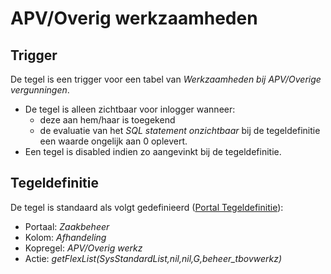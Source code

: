 # APV/Overig werkzaamheden

## Trigger

De tegel is een trigger voor een tabel van *Werkzaamheden bij APV/Overige vergunningen*.

- De tegel is alleen zichtbaar voor inlogger wanneer:
  - deze aan hem/haar is toegekend
  - de evaluatie van het *SQL statement onzichtbaar* bij de tegeldefinitie een waarde ongelijk aan 0 oplevert.
- Een tegel is disabled indien zo aangevinkt bij de tegeldefinitie.

## Tegeldefinitie

De tegel is standaard als volgt gedefinieerd ([Portal Tegeldefinitie](/docs/instellen_inrichten/portaldefinitie/portal_tegel.md)):

- Portaal: *Zaakbeheer*
- Kolom: *Afhandeling*
- Kopregel: *APV/Overig werkz*
- Actie: *getFlexList(SysStandardList,nil,nil,G,beheer_tbovwerkz)*
